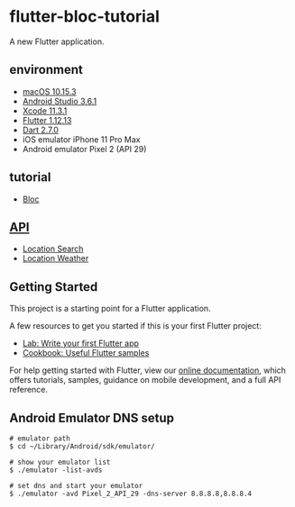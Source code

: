 # flutter-bloc-tutorial

A new Flutter application.

## environment
- [macOS 10.15.3](https://www.apple.com/tw/macos/catalina/)
- [Android Studio 3.6.1](https://developer.android.com/studio)
- [Xcode 11.3.1](https://developer.apple.com/xcode/)
- [Flutter 1.12.13](https://flutter.dev/)
- [Dart 2.7.0](https://dart.dev/)
- iOS emulator iPhone 11 Pro Max
- Android emulator Pixel 2 (API 29)

## tutorial
- [Bloc](https://bloclibrary.dev/#/zh-cn/)

## [API](https://www.metaweather.com/api/)
- [Location Search](https://www.metaweather.com/api/location/search/?query=taipei)
- [Location Weather](https://www.metaweather.com/api/location/2306179/)

## Getting Started

This project is a starting point for a Flutter application.

A few resources to get you started if this is your first Flutter project:

- [Lab: Write your first Flutter app](https://flutter.dev/docs/get-started/codelab)
- [Cookbook: Useful Flutter samples](https://flutter.dev/docs/cookbook)

For help getting started with Flutter, view our
[online documentation](https://flutter.dev/docs), which offers tutorials,
samples, guidance on mobile development, and a full API reference.

## Android Emulator DNS setup
```shell
# emulator path
$ cd ~/Library/Android/sdk/emulator/

# show your emulator list
$ ./emulator -list-avds

# set dns and start your emulator
$ ./emulator -avd Pixel_2_API_29 -dns-server 8.8.8.8,8.8.8.4
```

